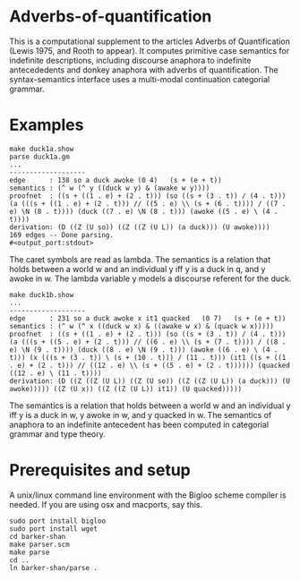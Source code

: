 # Adverbs-of-quantification
This is a computational supplement to the articles Adverbs of Quantification (Lewis 1975, and Rooth to appear). It computes primitive case semantics for indefinite descriptions, including discourse anaphora to indefinite antecededents and donkey anaphora with adverbs of quantification. The syntax-semantics interface uses a multi-modal continuation categorial grammar.

# Examples
```
make duck1a.show
parse duck1a.gm
...
-------------------
edge      : 138 so a duck awoke	(0 4)	(s + (e + t))
semantics : (^ w (^ y ((duck w y) & (awake w y))))
proofnet  : ((s + ((1 . e) + (2 . t))) (so ((s + (3 . t)) / (4 . t))) (a (((s + ((1 . e) + (2 . t))) // ((5 . e) \\ (s + (6 . t)))) / ((7 . e) \N (8 . t)))) (duck ((7 . e) \N (8 . t))) (awoke ((5 . e) \ (4 . t))))
derivation: (D ((Z (U so)) ((Z ((Z (U L)) (a duck))) (U awoke))))
169 edges -- Done parsing.
#<output_port:stdout>
```
The caret symbols are read as lambda. The semantics is a relation that holds between a world w and an individual y iff y is a duck in q, and y awoke in w.  The lambda variable y models a discourse referent for the duck.

```
make duck1b.show
...
-------------------
edge      : 231 so a duck awoke x it1 quacked	(0 7)	(s + (e + t))
semantics : (^ w (^ x ((duck w x) & ((awake w x) & (quack w x)))))
proofnet  : ((s + ((1 . e) + (2 . t))) (so ((s + (3 . t)) / (4 . t))) (a (((s + ((5 . e) + (2 . t))) // ((6 . e) \\ (s + (7 . t)))) / ((8 . e) \N (9 . t)))) (duck ((8 . e) \N (9 . t))) (awoke ((6 . e) \ (4 . t))) (x (((s + (3 . t)) \ (s + (10 . t))) / (11 . t))) (it1 ((s + ((1 . e) + (2 . t))) // ((12 . e) \\ (s + ((5 . e) + (2 . t)))))) (quacked ((12 . e) \ (11 . t))))
derivation: (D ((Z ((Z (U L)) ((Z (U so)) ((Z ((Z (U L)) (a duck))) (U awoke))))) ((Z (U x)) ((Z ((Z (U L)) it1)) (U quacked)))))
```
The semantics is a relation that holds between a world w and an individual y iff y is a duck in w, y awoke in w, and y quacked in w.  The semantics of anaphora to an indefinite antecedent has been computed in categorial grammar and type theory.

# Prerequisites and setup
A unix/linux command line environment with the Bigloo scheme compiler is needed. If you are using osx and macports, say this.

```
sudo port install bigloo
sudo port install wget
cd barker-shan
make parser.scm
make parse
cd ..
ln barker-shan/parse .
```




